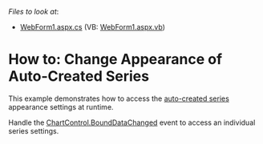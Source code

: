 <!-- default file list -->
*Files to look at*:

* [WebForm1.aspx.cs](./CS/BoundDataChangedExample/WebForm1.aspx.cs) (VB: [WebForm1.aspx.vb](./VB/BoundDataChangedExample/WebForm1.aspx.vb))

<!-- default file list end -->

# How to: Change Appearance of Auto-Created Series

This example demonstrates how to access the [auto-created series](https://docs.devexpress.com/AspNet/15950/asp.net-webforms-controls/chart-control/concepts/creating-charts/providing-data/automatic-series-creation) appearance settings at runtime.

Handle the [ChartControl.BoundDataChanged](https://docs.devexpress.com/AspNet/DevExpress.XtraCharts.Web.WebChartControl.BoundDataChanged) event to access an individual series settings.